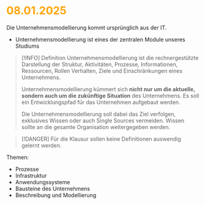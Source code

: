 # <font color = "orange">08.01.2025</font>
Die Unternehmensmodellierung kommt ursprünglich aus der IT. 
- Unternehmensmodellierung ist eines der zentralen Module unseres Studiums

>[!INFO] Definition
>Unternehmensmodellierung ist die rechnergestützte Darstellung der Struktur, Aktivitäten, Prozesse, Informationen, Ressourcen, Rollen Verhalten, Ziele und Einschränkungen eines Unternehmens. 
>
>Unternehmensmodellierung kümmert sich **nicht nur um die aktuelle, sondern auch um die zukünftige Situation** des Unternehmens. Es soll ein Entwicklungspfad für das Unternehmen aufgebaut werden.
>
>Die Unternehmensmodellierung soll dabei das Ziel verfolgen, exklusives Wissen oder auch Single Sources vermeiden. Wissen sollte an die gesamte Organisation weitergegeben werden.

>[!DANGER] Für die Klausur sollen keine Definitionen auswendig gelernt werden.

Themen:
- Prozesse
- Infrastruktur
- Anwendungssysteme
- Bausteine des Unternehmens
- Beschreibung und Modellierung
